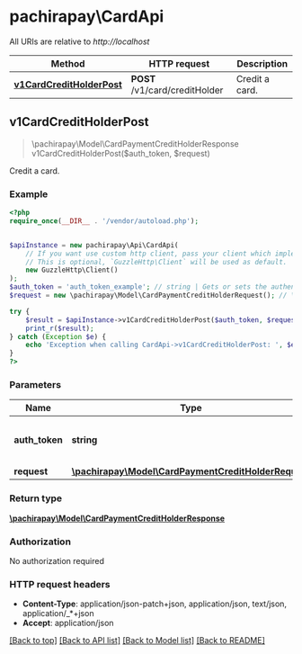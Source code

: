 # pachirapay\CardApi

All URIs are relative to *http://localhost*

Method | HTTP request | Description
------------- | ------------- | -------------
[**v1CardCreditHolderPost**](CardApi.md#v1CardCreditHolderPost) | **POST** /v1/card/creditHolder | Credit a card.



## v1CardCreditHolderPost

> \pachirapay\Model\CardPaymentCreditHolderResponse v1CardCreditHolderPost($auth_token, $request)

Credit a card.

### Example

```php
<?php
require_once(__DIR__ . '/vendor/autoload.php');


$apiInstance = new pachirapay\Api\CardApi(
    // If you want use custom http client, pass your client which implements `GuzzleHttp\ClientInterface`.
    // This is optional, `GuzzleHttp\Client` will be used as default.
    new GuzzleHttp\Client()
);
$auth_token = 'auth_token_example'; // string | Gets or sets the authentication token.
$request = new \pachirapay\Model\CardPaymentCreditHolderRequest(); // \pachirapay\Model\CardPaymentCreditHolderRequest | 

try {
    $result = $apiInstance->v1CardCreditHolderPost($auth_token, $request);
    print_r($result);
} catch (Exception $e) {
    echo 'Exception when calling CardApi->v1CardCreditHolderPost: ', $e->getMessage(), PHP_EOL;
}
?>
```

### Parameters


Name | Type | Description  | Notes
------------- | ------------- | ------------- | -------------
 **auth_token** | **string**| Gets or sets the authentication token. |
 **request** | [**\pachirapay\Model\CardPaymentCreditHolderRequest**](../Model/CardPaymentCreditHolderRequest.md)|  | [optional]

### Return type

[**\pachirapay\Model\CardPaymentCreditHolderResponse**](../Model/CardPaymentCreditHolderResponse.md)

### Authorization

No authorization required

### HTTP request headers

- **Content-Type**: application/json-patch+json, application/json, text/json, application/_*+json
- **Accept**: application/json

[[Back to top]](#) [[Back to API list]](../../README.md#documentation-for-api-endpoints)
[[Back to Model list]](../../README.md#documentation-for-models)
[[Back to README]](../../README.md)

